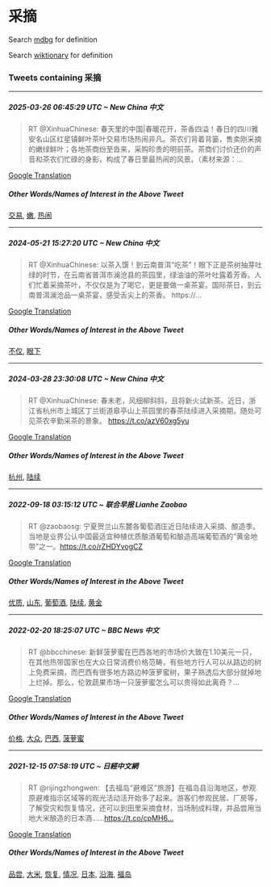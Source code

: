 # 采摘

Search [mdbg](https://www.mdbg.net/chinese/dictionary?page=worddict&wdrst=0&wdqb=采摘) for definition

Search [wiktionary](https://en.wiktionary.org/wiki/采摘) for definition

### Tweets containing 采摘

___
##### 2025-03-26 06:45:29 UTC ~ New China 中文
> RT @XinhuaChinese: 春天里的中国|春暖花开，茶香四溢！春日的四川雅安名山区红星镇鲜叶茶叶交易市场热闹非凡。茶农们背着背篓，售卖刚采摘的嫩绿鲜叶；各地茶商纷至沓来，采购珍贵的明前茶。茶商们讨价还价的声音和茶农们忙碌的身影，构成了春日里最热闹的风景。（素材来源：…

[Google Translation](https://translate.google.com/?hi=en&tab=TT&sl=zh-CN&tl=en&op=translate&text=RT+%40XinhuaChinese%3A+%E6%98%A5%E5%A4%A9%E9%87%8C%E7%9A%84%E4%B8%AD%E5%9B%BD%7C%E6%98%A5%E6%9A%96%E8%8A%B1%E5%BC%80%EF%BC%8C%E8%8C%B6%E9%A6%99%E5%9B%9B%E6%BA%A2%EF%BC%81%E6%98%A5%E6%97%A5%E7%9A%84%E5%9B%9B%E5%B7%9D%E9%9B%85%E5%AE%89%E5%90%8D%E5%B1%B1%E5%8C%BA%E7%BA%A2%E6%98%9F%E9%95%87%E9%B2%9C%E5%8F%B6%E8%8C%B6%E5%8F%B6%E4%BA%A4%E6%98%93%E5%B8%82%E5%9C%BA%E7%83%AD%E9%97%B9%E9%9D%9E%E5%87%A1%E3%80%82%E8%8C%B6%E5%86%9C%E4%BB%AC%E8%83%8C%E7%9D%80%E8%83%8C%E7%AF%93%EF%BC%8C%E5%94%AE%E5%8D%96%E5%88%9A%E9%87%87%E6%91%98%E7%9A%84%E5%AB%A9%E7%BB%BF%E9%B2%9C%E5%8F%B6%EF%BC%9B%E5%90%84%E5%9C%B0%E8%8C%B6%E5%95%86%E7%BA%B7%E8%87%B3%E6%B2%93%E6%9D%A5%EF%BC%8C%E9%87%87%E8%B4%AD%E7%8F%8D%E8%B4%B5%E7%9A%84%E6%98%8E%E5%89%8D%E8%8C%B6%E3%80%82%E8%8C%B6%E5%95%86%E4%BB%AC%E8%AE%A8%E4%BB%B7%E8%BF%98%E4%BB%B7%E7%9A%84%E5%A3%B0%E9%9F%B3%E5%92%8C%E8%8C%B6%E5%86%9C%E4%BB%AC%E5%BF%99%E7%A2%8C%E7%9A%84%E8%BA%AB%E5%BD%B1%EF%BC%8C%E6%9E%84%E6%88%90%E4%BA%86%E6%98%A5%E6%97%A5%E9%87%8C%E6%9C%80%E7%83%AD%E9%97%B9%E7%9A%84%E9%A3%8E%E6%99%AF%E3%80%82%EF%BC%88%E7%B4%A0%E6%9D%90%E6%9D%A5%E6%BA%90%EF%BC%9A%E2%80%A6)
##### Other Words/Names of Interest in the Above Tweet
[交易](交易.md), [嫩](嫩.md), [热闹](热闹.md)
___
##### 2024-05-21 15:27:20 UTC ~ New China 中文
> RT @XinhuaChinese: 以茶入馔！到云南普洱“吃茶”！眼下正是茶树抽芽吐绿的时节，在云南省普洱市澜沧县的茶园里，绿油油的茶叶吐露着芳香。人们忙着采摘茶叶，不仅仅是为了喝它，更是要做一桌茶宴。国际茶日，到云南普洱澜沧品一桌茶宴，感受舌尖上的茶香。 https://…

[Google Translation](https://translate.google.com/?hi=en&tab=TT&sl=zh-CN&tl=en&op=translate&text=RT+%40XinhuaChinese%3A+%E4%BB%A5%E8%8C%B6%E5%85%A5%E9%A6%94%EF%BC%81%E5%88%B0%E4%BA%91%E5%8D%97%E6%99%AE%E6%B4%B1%E2%80%9C%E5%90%83%E8%8C%B6%E2%80%9D%EF%BC%81%E7%9C%BC%E4%B8%8B%E6%AD%A3%E6%98%AF%E8%8C%B6%E6%A0%91%E6%8A%BD%E8%8A%BD%E5%90%90%E7%BB%BF%E7%9A%84%E6%97%B6%E8%8A%82%EF%BC%8C%E5%9C%A8%E4%BA%91%E5%8D%97%E7%9C%81%E6%99%AE%E6%B4%B1%E5%B8%82%E6%BE%9C%E6%B2%A7%E5%8E%BF%E7%9A%84%E8%8C%B6%E5%9B%AD%E9%87%8C%EF%BC%8C%E7%BB%BF%E6%B2%B9%E6%B2%B9%E7%9A%84%E8%8C%B6%E5%8F%B6%E5%90%90%E9%9C%B2%E7%9D%80%E8%8A%B3%E9%A6%99%E3%80%82%E4%BA%BA%E4%BB%AC%E5%BF%99%E7%9D%80%E9%87%87%E6%91%98%E8%8C%B6%E5%8F%B6%EF%BC%8C%E4%B8%8D%E4%BB%85%E4%BB%85%E6%98%AF%E4%B8%BA%E4%BA%86%E5%96%9D%E5%AE%83%EF%BC%8C%E6%9B%B4%E6%98%AF%E8%A6%81%E5%81%9A%E4%B8%80%E6%A1%8C%E8%8C%B6%E5%AE%B4%E3%80%82%E5%9B%BD%E9%99%85%E8%8C%B6%E6%97%A5%EF%BC%8C%E5%88%B0%E4%BA%91%E5%8D%97%E6%99%AE%E6%B4%B1%E6%BE%9C%E6%B2%A7%E5%93%81%E4%B8%80%E6%A1%8C%E8%8C%B6%E5%AE%B4%EF%BC%8C%E6%84%9F%E5%8F%97%E8%88%8C%E5%B0%96%E4%B8%8A%E7%9A%84%E8%8C%B6%E9%A6%99%E3%80%82+https%3A%2F%2F%E2%80%A6)
##### Other Words/Names of Interest in the Above Tweet
[不仅](不仅.md), [眼下](眼下.md)
___
##### 2024-03-28 23:30:08 UTC ~ New China 中文
> RT @XinhuaChinese: 春未老，风细柳斜斜，且将新火试新茶。近日，浙江省杭州市上城区丁兰街道皋亭山上茶园里的春茶陆续进入采摘期，随处可见茶农辛勤采茶的景象。 https://t.co/azV60xg5yu

[Google Translation](https://translate.google.com/?hi=en&tab=TT&sl=zh-CN&tl=en&op=translate&text=RT+%40XinhuaChinese%3A+%E6%98%A5%E6%9C%AA%E8%80%81%EF%BC%8C%E9%A3%8E%E7%BB%86%E6%9F%B3%E6%96%9C%E6%96%9C%EF%BC%8C%E4%B8%94%E5%B0%86%E6%96%B0%E7%81%AB%E8%AF%95%E6%96%B0%E8%8C%B6%E3%80%82%E8%BF%91%E6%97%A5%EF%BC%8C%E6%B5%99%E6%B1%9F%E7%9C%81%E6%9D%AD%E5%B7%9E%E5%B8%82%E4%B8%8A%E5%9F%8E%E5%8C%BA%E4%B8%81%E5%85%B0%E8%A1%97%E9%81%93%E7%9A%8B%E4%BA%AD%E5%B1%B1%E4%B8%8A%E8%8C%B6%E5%9B%AD%E9%87%8C%E7%9A%84%E6%98%A5%E8%8C%B6%E9%99%86%E7%BB%AD%E8%BF%9B%E5%85%A5%E9%87%87%E6%91%98%E6%9C%9F%EF%BC%8C%E9%9A%8F%E5%A4%84%E5%8F%AF%E8%A7%81%E8%8C%B6%E5%86%9C%E8%BE%9B%E5%8B%A4%E9%87%87%E8%8C%B6%E7%9A%84%E6%99%AF%E8%B1%A1%E3%80%82+https%3A%2F%2Ft.co%2FazV60xg5yu)
##### Other Words/Names of Interest in the Above Tweet
[杭州](杭州.md), [陆续](陆续.md)
___
##### 2022-09-18 03:15:12 UTC ~ 联合早报 Lianhe Zaobao
> RT @zaobaosg: 宁夏贺兰山东麓各葡萄酒庄近日陆续进入采摘、酿造季。当地是业界公认中国最适宜种植优质酿酒葡萄和酿造高端葡萄酒的“黄金地带”之一。https://t.co/rZHDYvogCZ

[Google Translation](https://translate.google.com/?hi=en&tab=TT&sl=zh-CN&tl=en&op=translate&text=RT+%40zaobaosg%3A+%E5%AE%81%E5%A4%8F%E8%B4%BA%E5%85%B0%E5%B1%B1%E4%B8%9C%E9%BA%93%E5%90%84%E8%91%A1%E8%90%84%E9%85%92%E5%BA%84%E8%BF%91%E6%97%A5%E9%99%86%E7%BB%AD%E8%BF%9B%E5%85%A5%E9%87%87%E6%91%98%E3%80%81%E9%85%BF%E9%80%A0%E5%AD%A3%E3%80%82%E5%BD%93%E5%9C%B0%E6%98%AF%E4%B8%9A%E7%95%8C%E5%85%AC%E8%AE%A4%E4%B8%AD%E5%9B%BD%E6%9C%80%E9%80%82%E5%AE%9C%E7%A7%8D%E6%A4%8D%E4%BC%98%E8%B4%A8%E9%85%BF%E9%85%92%E8%91%A1%E8%90%84%E5%92%8C%E9%85%BF%E9%80%A0%E9%AB%98%E7%AB%AF%E8%91%A1%E8%90%84%E9%85%92%E7%9A%84%E2%80%9C%E9%BB%84%E9%87%91%E5%9C%B0%E5%B8%A6%E2%80%9D%E4%B9%8B%E4%B8%80%E3%80%82https%3A%2F%2Ft.co%2FrZHDYvogCZ)
##### Other Words/Names of Interest in the Above Tweet
[优质](优质.md), [山东](山东.md), [葡萄酒](葡萄酒.md), [陆续](陆续.md), [黄金](黄金.md)
___
##### 2022-02-20 18:25:07 UTC ~ BBC News 中文
> RT @bbcchinese: 新鲜菠萝蜜在巴西各地的市场价大致在1.10美元一只，在其他热带国家也在大众日常消费价格范畴，有些地方行人可以从路边的树上免费采摘，而巴西有很多地方路边种菠萝蜜树，果子熟透后大部分就掉地上烂掉。那么，伦敦蔬果市场一只菠萝蜜怎么可以贵得如此离奇？…

[Google Translation](https://translate.google.com/?hi=en&tab=TT&sl=zh-CN&tl=en&op=translate&text=RT+%40bbcchinese%3A+%E6%96%B0%E9%B2%9C%E8%8F%A0%E8%90%9D%E8%9C%9C%E5%9C%A8%E5%B7%B4%E8%A5%BF%E5%90%84%E5%9C%B0%E7%9A%84%E5%B8%82%E5%9C%BA%E4%BB%B7%E5%A4%A7%E8%87%B4%E5%9C%A81.10%E7%BE%8E%E5%85%83%E4%B8%80%E5%8F%AA%EF%BC%8C%E5%9C%A8%E5%85%B6%E4%BB%96%E7%83%AD%E5%B8%A6%E5%9B%BD%E5%AE%B6%E4%B9%9F%E5%9C%A8%E5%A4%A7%E4%BC%97%E6%97%A5%E5%B8%B8%E6%B6%88%E8%B4%B9%E4%BB%B7%E6%A0%BC%E8%8C%83%E7%95%B4%EF%BC%8C%E6%9C%89%E4%BA%9B%E5%9C%B0%E6%96%B9%E8%A1%8C%E4%BA%BA%E5%8F%AF%E4%BB%A5%E4%BB%8E%E8%B7%AF%E8%BE%B9%E7%9A%84%E6%A0%91%E4%B8%8A%E5%85%8D%E8%B4%B9%E9%87%87%E6%91%98%EF%BC%8C%E8%80%8C%E5%B7%B4%E8%A5%BF%E6%9C%89%E5%BE%88%E5%A4%9A%E5%9C%B0%E6%96%B9%E8%B7%AF%E8%BE%B9%E7%A7%8D%E8%8F%A0%E8%90%9D%E8%9C%9C%E6%A0%91%EF%BC%8C%E6%9E%9C%E5%AD%90%E7%86%9F%E9%80%8F%E5%90%8E%E5%A4%A7%E9%83%A8%E5%88%86%E5%B0%B1%E6%8E%89%E5%9C%B0%E4%B8%8A%E7%83%82%E6%8E%89%E3%80%82%E9%82%A3%E4%B9%88%EF%BC%8C%E4%BC%A6%E6%95%A6%E8%94%AC%E6%9E%9C%E5%B8%82%E5%9C%BA%E4%B8%80%E5%8F%AA%E8%8F%A0%E8%90%9D%E8%9C%9C%E6%80%8E%E4%B9%88%E5%8F%AF%E4%BB%A5%E8%B4%B5%E5%BE%97%E5%A6%82%E6%AD%A4%E7%A6%BB%E5%A5%87%EF%BC%9F%E2%80%A6)
##### Other Words/Names of Interest in the Above Tweet
[价格](价格.md), [大众](大众.md), [巴西](巴西.md), [菠萝蜜](菠萝蜜.md)
___
##### 2021-12-15 07:58:19 UTC ~ 日經中文網
> RT @rijingzhongwen: 【去福岛“避难区”旅游】在福岛县沿海地区，参观原避难指示区域等的观光活动活开始多了起来。游客们参观民居、厂房等，了解受灾和恢复情况，还可以到田里采摘食材，当场制成料理，并品尝用当地大米酿造的日本酒……https://t.co/cpMH6…

[Google Translation](https://translate.google.com/?hi=en&tab=TT&sl=zh-CN&tl=en&op=translate&text=RT+%40rijingzhongwen%3A+%E3%80%90%E5%8E%BB%E7%A6%8F%E5%B2%9B%E2%80%9C%E9%81%BF%E9%9A%BE%E5%8C%BA%E2%80%9D%E6%97%85%E6%B8%B8%E3%80%91%E5%9C%A8%E7%A6%8F%E5%B2%9B%E5%8E%BF%E6%B2%BF%E6%B5%B7%E5%9C%B0%E5%8C%BA%EF%BC%8C%E5%8F%82%E8%A7%82%E5%8E%9F%E9%81%BF%E9%9A%BE%E6%8C%87%E7%A4%BA%E5%8C%BA%E5%9F%9F%E7%AD%89%E7%9A%84%E8%A7%82%E5%85%89%E6%B4%BB%E5%8A%A8%E6%B4%BB%E5%BC%80%E5%A7%8B%E5%A4%9A%E4%BA%86%E8%B5%B7%E6%9D%A5%E3%80%82%E6%B8%B8%E5%AE%A2%E4%BB%AC%E5%8F%82%E8%A7%82%E6%B0%91%E5%B1%85%E3%80%81%E5%8E%82%E6%88%BF%E7%AD%89%EF%BC%8C%E4%BA%86%E8%A7%A3%E5%8F%97%E7%81%BE%E5%92%8C%E6%81%A2%E5%A4%8D%E6%83%85%E5%86%B5%EF%BC%8C%E8%BF%98%E5%8F%AF%E4%BB%A5%E5%88%B0%E7%94%B0%E9%87%8C%E9%87%87%E6%91%98%E9%A3%9F%E6%9D%90%EF%BC%8C%E5%BD%93%E5%9C%BA%E5%88%B6%E6%88%90%E6%96%99%E7%90%86%EF%BC%8C%E5%B9%B6%E5%93%81%E5%B0%9D%E7%94%A8%E5%BD%93%E5%9C%B0%E5%A4%A7%E7%B1%B3%E9%85%BF%E9%80%A0%E7%9A%84%E6%97%A5%E6%9C%AC%E9%85%92%E2%80%A6%E2%80%A6https%3A%2F%2Ft.co%2FcpMH6%E2%80%A6)
##### Other Words/Names of Interest in the Above Tweet
[品尝](品尝.md), [大米](大米.md), [恢复](恢复.md), [情况](情况.md), [日本](日本.md), [沿海](沿海.md), [福岛](福岛.md)

